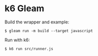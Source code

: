 # k6 Gleam

Build the wrapper and example:

```
$ gleam run -m build --target javascript
```

Run with k6:

```
$ k6 run src/runner.js
```
